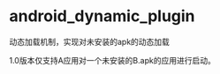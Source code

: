android_dynamic_plugin
======================

动态加载机制，实现对未安装的apk的动态加载

1.0版本仅支持A应用对一个未安装的B.apk的应用进行启动。
